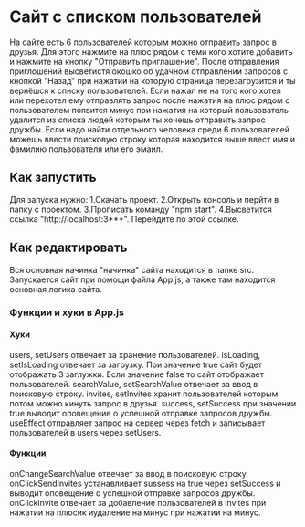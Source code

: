 # Сайт с списком пользователей

На сайте есть 6 пользователей которым можно отправить запрос в друзья. Для этого нажмите на плюс рядом с теми кого хотите добавить и нажмите на кнопку "Отправить приглашение".
После отправления приглошений высветистя окошко об удачном отправлении запросов с кнопкой "Назад" при нажатии на которую страница перезагрузится и ты вернёшся к списку пользователей.
Если нажал не на того кого хотел или перехотел ему отправлять запрос после нажатия на плюс рядом с пользователем появится минус при нажатия на который пользователь удалится из списка людей которым ты хочешь отправить запрос дружбы.
Если надо найти отдельного человека среди 6 пользователей можешь ввести поисковую строку которая находится выше ввест имя и фамилию пользователя или его эмаил.

## Как запустить

Для запуска нужно:
1.Скачать проект.
2.Открыть консоль и перйти в папку с проектом.
3.Прописать команду "npm start".
4.Высветится ссылка "http://localhost:3***". Перейдите по этой ссылке.

## Как редактировать

Вся основная начинка "начинка" сайта находится в папке src. Запускается сайт при помощи файла App.js, а также там находится основная логика сайта.
### Функции и хуки в App.js
#### Хуки

users, setUsers отвечает за хранение пользователей.
isLoading, setIsLoading отвечает за загрузку. При значение true сайт будет отображать 3 заглужки. Если значение false то сайт отображает пользователей.
searchValue, setSearchValue отвечает за ввод в поисковую строку.
invites, setInvites хранит пользователей которым потом можно кинуть запрос в друзья.
success, setSuccess при значении true выводит оповещение о успешной отправке запросов дружбы.
useEffect отправляет запрос на сервер через fetch и записывает пользователей в users через setUsers.

#### Функции

onChangeSearchValue отвечает за ввод в поисковую строку.
onClickSendInvites устанавливает sussess на true через setSuccess и выводит оповещение о успешной отправке запросов дружбы.
onClickInvite отвечает за добавление пользователей в invites при нажатии на плюсик иудаление на минус при нажатии на минус.


